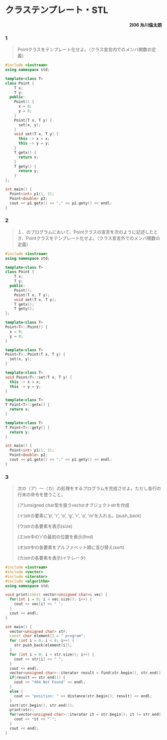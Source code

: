 # クラステンプレート・STL 

<div style="text-align: right"><strong>2I06 糸川倫太朗</strong></div>

### 1

> Pointクラスをテンプレート化せよ。（クラス宣言内でのメンバ関数の定義）

```cpp
#include <iostream>
using namespace std;

template<class T>
class Point {
    T x;
    T y;
  public:
    Point() {
      x = 0;
      y = 0;
    }
    Point(T x, T y) {
      set(x, y);
    }
    void set(T x, T y) {
      this -> x = x;
      this -> y = y;
    }
    T getx() {
      return x;
    }
    T gety() {
      return y;
    }
};

int main() {
  Point<int> p1(1, 2);
  Point<double> p2;
  cout << p1.getx() << "," << p1.gety() << endl;
}
```

### 2

> １．のプログラムにおいて、Pointクラスの宣言を次のように記述したとき、Pointクラスをテンプレート化せよ。（クラス宣言外でのメンバ関数の定義）

```cpp
#include <iostream>
using namespace std;

template<class T>
class Point {
    T x;
    T y;
  public:
    Point();
    Point(T x, T y);
    void set(T x, T y);
    T getx();
    T gety();
};

template<class T>
Point<T>::Point() {
  x = 0;
  y = 0;
}

template<class T>
Point<T>::Point(T x, T y) {
  set(x, y);
}

template<class T>
void Point<T>::set(T x, T y) {
  this -> x = x;
  this -> y = y;
}

template<class T>
T Point<T>::getx() {
  return x;
}

template<class T>
T Point<T>::gety() {
  return y;
}

int main() {
  Point<int> p1(1, 2);
  Point<double> p2;
  cout << p1.getx() << "," << p1.gety() << endl;
}
```

### 3

> 次の（ア）～（カ）の処理をするプログラムを完成させよ。ただし各行の行末の命令を使うこと。
>
> (ア)unsigned char型を扱うvectorオブジェクトstrを作成 
>
> (イ)strの要素に’p’, 'r’, 'o’, 'g’, 'r’, 'a’, 'm’を入れる。(push_back) 
>
> (ウ)strの各要素を表示(size) 
>
> (エ)str中の’r’の最初の位置を表示(find) 
>
> (オ)str中の各要素をアルファベット順に並び替え(sort)
>
> (カ)strの各要素を表示(イテレータ) 

```cpp
#include <iostream>
#include <vector>
#include <iterator>
#include <algorithm>
using namespace std;

void print(const vector<unsigned char>& vec) {
  for(int i = 0; i < vec.size(); i++) {
    cout << vec[i] << " ";
  }
  cout << endl;
}

int main() {
  vector<unsigned char> str;
  const char element[] = " program";
  for (int i = 0; i < 8; i++) {
    str.push_back(element[i]);
  }
  for (int i = 0; i < str.size(); i++) {
    cout << str[i] << " ";
  }
  cout << endl;
  vector<unsigned char>::iterator result = find(str.begin(), str.end(), 'r');
  if(result == str.end()) {
    cout << "404 Not Found" << endl;
  }
  else {
    cout << "position: " << distance(str.begin(), result) << endl;
  }
  sort(str.begin(), str.end());
  print(str);
  for(vector<unsigned char>::iterator it = str.begin(); it != str.end(); it++) {
    cout << *it << " ";
  }
  cout << endl;
}
```

